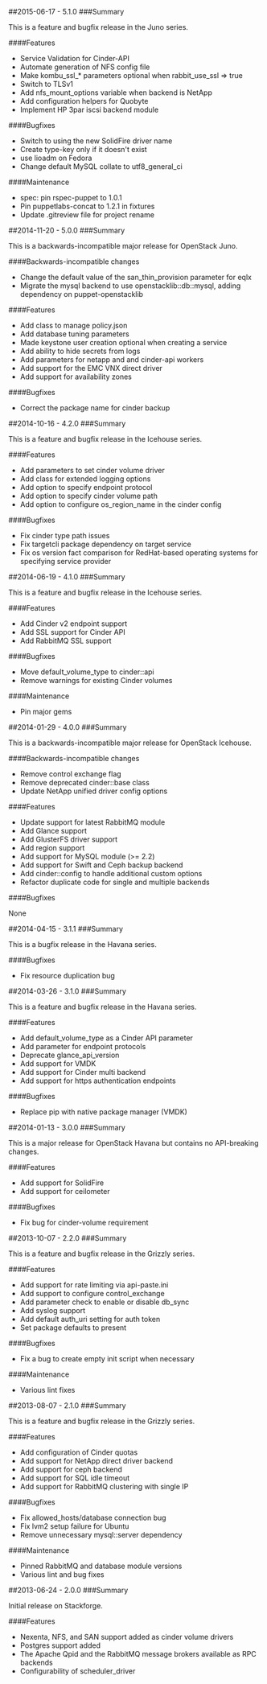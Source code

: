##2015-06-17 - 5.1.0
###Summary

This is a feature and bugfix release in the Juno series.

####Features
- Service Validation for Cinder-API
- Automate generation of NFS config file
- Make kombu_ssl_* parameters optional when rabbit_use_ssl => true
- Switch to TLSv1
- Add nfs_mount_options variable when backend is NetApp
- Add configuration helpers for Quobyte
- Implement HP 3par iscsi backend module

####Bugfixes
- Switch to using the new SolidFire driver name
- Create type-key only if it doesn't exist
- use lioadm on Fedora
- Change default MySQL collate to utf8_general_ci

####Maintenance
- spec: pin rspec-puppet to 1.0.1
- Pin puppetlabs-concat to 1.2.1 in fixtures
- Update .gitreview file for project rename

##2014-11-20 - 5.0.0
###Summary

This is a backwards-incompatible major release for OpenStack Juno.

####Backwards-incompatible changes
- Change the default value of the san_thin_provision parameter for eqlx
- Migrate the mysql backend to use openstacklib::db::mysql, adding dependency
  on puppet-openstacklib

####Features
- Add class to manage policy.json
- Add database tuning parameters
- Made keystone user creation optional when creating a service
- Add ability to hide secrets from logs
- Add parameters for netapp and and cinder-api workers
- Add support for the EMC VNX direct driver
- Add support for availability zones

####Bugfixes
- Correct the package name for cinder backup

##2014-10-16 - 4.2.0
###Summary

This is a feature and bugfix release in the Icehouse series.

####Features
- Add parameters to set cinder volume driver
- Add class for extended logging options
- Add option to specify endpoint protocol
- Add option to specify cinder volume path
- Add option to configure os_region_name in the cinder config

####Bugfixes
- Fix cinder type path issues
- Fix targetcli package dependency on target service
- Fix os version fact comparison for RedHat-based operating systems for
  specifying service provider

##2014-06-19 - 4.1.0
###Summary

This is a feature and bugfix release in the Icehouse series.

####Features
- Add Cinder v2 endpoint support
- Add SSL support for Cinder API
- Add RabbitMQ SSL support

####Bugfixes
- Move default_volume_type to cinder::api
- Remove warnings for existing Cinder volumes

####Maintenance
- Pin major gems

##2014-01-29 - 4.0.0
###Summary

This is a backwards-incompatible major release for OpenStack Icehouse.

####Backwards-incompatible changes
- Remove control exchange flag
- Remove deprecated cinder::base class
- Update NetApp unified driver config options

####Features
- Update support for latest RabbitMQ module
- Add Glance support
- Add GlusterFS driver support
- Add region support
- Add support for MySQL module (>= 2.2)
- Add support for Swift and Ceph backup backend
- Add cinder::config to handle additional custom options
- Refactor duplicate code for single and multiple backends

####Bugfixes

None

##2014-04-15 - 3.1.1
###Summary

This is a bugfix release in the Havana series.

####Bugfixes
- Fix resource duplication bug

##2014-03-26 - 3.1.0
###Summary

This is a feature and bugfix release in the Havana series.

####Features
- Add default_volume_type as a Cinder API parameter
- Add parameter for endpoint protocols
- Deprecate glance_api_version
- Add support for VMDK
- Add support for Cinder multi backend
- Add support for https authentication endpoints

####Bugfixes
- Replace pip with native package manager (VMDK)

##2014-01-13 - 3.0.0
###Summary

This is a major release for OpenStack Havana but contains no API-breaking
changes.

####Features
- Add support for SolidFire
- Add support for ceilometer

####Bugfixes
- Fix bug for cinder-volume requirement

##2013-10-07 - 2.2.0
###Summary

This is a feature and bugfix release in the Grizzly series.

####Features
- Add support for rate limiting via api-paste.ini
- Add support to configure control_exchange
- Add parameter check to enable or disable db_sync
- Add syslog support
- Add default auth_uri setting for auth token
- Set package defaults to present

####Bugfixes
- Fix a bug to create empty init script when necessary

####Maintenance
- Various lint fixes

##2013-08-07 - 2.1.0
###Summary

This is a feature and bugfix release in the Grizzly series.

####Features
- Add configuration of Cinder quotas
- Add support for NetApp direct driver backend
- Add support for ceph backend
- Add support for SQL idle timeout
- Add support for RabbitMQ clustering with single IP

####Bugfixes
- Fix allowed_hosts/database connection bug
- Fix lvm2 setup failure for Ubuntu
- Remove unnecessary mysql::server dependency

####Maintenance
- Pinned RabbitMQ and database module versions
- Various lint and bug fixes

##2013-06-24 - 2.0.0
###Summary

Initial release on Stackforge.

####Features
- Nexenta, NFS, and SAN support added as cinder volume drivers
- Postgres support added
- The Apache Qpid and the RabbitMQ message brokers available as RPC backends
- Configurability of scheduler_driver
